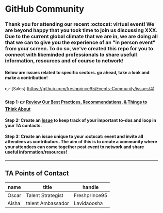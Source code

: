 # GitHub Community
### Thank you for attending our recent :octocat: virtual event! We are beyond happy that you took time to join us discussing XXX. Due to the current global climate that we are in, we are doing all that we can to give you the experience of an "in person event" from your screen. To do so, we've created this repo for you to connect with likeminded professionals to share usefull information, resources and of course to network!

#### Below are issues related to specific sectors. go ahead, take a look and make a contribution!
:point_right: [Sales] (https://github.com/freshprince95/Events-Community/issues/4)




#### Step 1: :point_right: [Review Our Best Practices, Recommendations, & Things to Think About](https://github.com/kirstenwright/events-and-talent/blob/master/Best%20Practices%20%26%20Recommendations.md#best-practices-recommendations-things-to-think-about)

#### Step 2: Create an [Issue](https://github.com/kirstenwright/events-and-talent/issues/new/choose) to keep track of your important to-dos and loop in your TA contacts. 

#### Step 3: Create an issue unique to your :octocat: event and invite all attendees as contributors. The aim of this is to create a community where your attendees can come together post event to network and share useful information/resources!
 --- 


TA Points of Contact 
-----
| name | title | handle | 
| ----- | ------| ------- | 
|Oscar | Talent Strategist | Freshprince95 | 
| Aisha | talent Ambassador | Lavidaoosha | 
